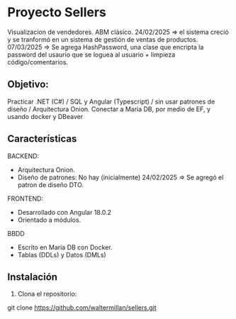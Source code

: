 # Proyecto Sellers
Visualizacion de vendedores. ABM clásico.
24/02/2025 => el sistema creció y se tranformó en un sistema de gestión de ventas de productos.
07/03/2025 => Se agrega HashPassword, una clase que encripta la password del usaurio que se loguea al usuario + limpieza código/comentarios.

## Objetivo:

Practicar .NET (C#) / SQL y Angular (Typescript) / sin usar patrones de diseño / Arquitectura Onion.
Conectar a Maria DB, por medio de EF, y usando docker y DBeaver

## Características

BACKEND:
- Arquitectura Onion.
- Diseño de patrones: No hay (inicialmente)
  24/02/2025 => Se agregó el patron de diseño DTO.

FRONTEND:
- Desarrollado con Angular 18.0.2
- Orientado a módulos.

BBDD
- Escrito en María DB con Docker.
- Tablas (DDLs) y Datos (DMLs)

## Instalación

1. Clona el repositorio:

git clone https://github.com/waltermillan/sellers.git

